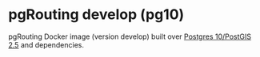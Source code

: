 # pgRouting develop (pg10)

pgRouting Docker image (version develop) built over [Postgres 10/PostGIS 2.5](https://hub.docker.com/r/postgis/postgis) and dependencies.
